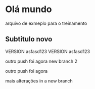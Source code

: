 # Olá mundo

arquivo de exmeplo para o treinamento

## Subtitulo novo

VERSION asfasd123
VERSION asfasd123

outro push foi agora new branch 2

outro push foi agora


mais alterações in a new branch

